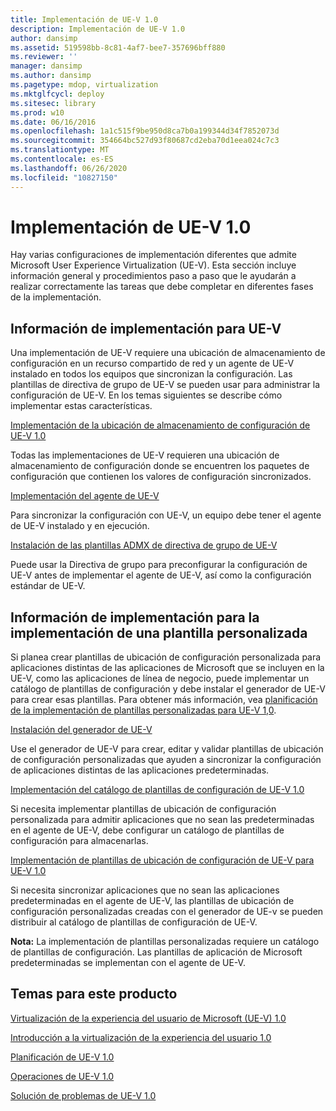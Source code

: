 ```yaml
---
title: Implementación de UE-V 1.0
description: Implementación de UE-V 1.0
author: dansimp
ms.assetid: 519598bb-8c81-4af7-bee7-357696bff880
ms.reviewer: ''
manager: dansimp
ms.author: dansimp
ms.pagetype: mdop, virtualization
ms.mktglfcycl: deploy
ms.sitesec: library
ms.prod: w10
ms.date: 06/16/2016
ms.openlocfilehash: 1a1c515f9be950d8ca7b0a199344d34f7852073d
ms.sourcegitcommit: 354664bc527d93f80687cd2eba70d1eea024c7c3
ms.translationtype: MT
ms.contentlocale: es-ES
ms.lasthandoff: 06/26/2020
ms.locfileid: "10827150"
---
```

# Implementación de UE-V 1.0


Hay varias configuraciones de implementación diferentes que admite Microsoft User Experience Virtualization (UE-V). Esta sección incluye información general y procedimientos paso a paso que le ayudarán a realizar correctamente las tareas que debe completar en diferentes fases de la implementación.

## Información de implementación para UE-V


Una implementación de UE-V requiere una ubicación de almacenamiento de configuración en un recurso compartido de red y un agente de UE-V instalado en todos los equipos que sincronizan la configuración. Las plantillas de directiva de grupo de UE-V se pueden usar para administrar la configuración de UE-V. En los temas siguientes se describe cómo implementar estas características.

[Implementación de la ubicación de almacenamiento de configuración de UE-V 1.0](deploying-the-settings-storage-location-for-ue-v-10.md)

Todas las implementaciones de UE-V requieren una ubicación de almacenamiento de configuración donde se encuentren los paquetes de configuración que contienen los valores de configuración sincronizados.

[Implementación del agente de UE-V](deploying-the-ue-v-agent.md)

Para sincronizar la configuración con UE-V, un equipo debe tener el agente de UE-V instalado y en ejecución.

[Instalación de las plantillas ADMX de directiva de grupo de UE-V](installing-the-ue-v-group-policy-admx-templates.md)

Puede usar la Directiva de grupo para preconfigurar la configuración de UE-V antes de implementar el agente de UE-V, así como la configuración estándar de UE-V.

## Información de implementación para la implementación de una plantilla personalizada


Si planea crear plantillas de ubicación de configuración personalizada para aplicaciones distintas de las aplicaciones de Microsoft que se incluyen en la UE-V, como las aplicaciones de línea de negocio, puede implementar un catálogo de plantillas de configuración y debe instalar el generador de UE-V para crear esas plantillas. Para obtener más información, vea [planificación de la implementación de plantillas personalizadas para UE-V 1,0](planning-for-custom-template-deployment-for-ue-v-10.md).

[Instalación del generador de UE-V](installing-the-ue-v-generator.md)

Use el generador de UE-V para crear, editar y validar plantillas de ubicación de configuración personalizadas que ayuden a sincronizar la configuración de aplicaciones distintas de las aplicaciones predeterminadas.

[Implementación del catálogo de plantillas de configuración de UE-V 1.0](deploying-the-settings-template-catalog-for-ue-v-10.md)

Si necesita implementar plantillas de ubicación de configuración personalizada para admitir aplicaciones que no sean las predeterminadas en el agente de UE-V, debe configurar un catálogo de plantillas de configuración para almacenarlas.

[Implementación de plantillas de ubicación de configuración de UE-V para UE-V 1.0](deploying-ue-v-settings-location-templates-for-ue-v-10.md)

Si necesita sincronizar aplicaciones que no sean las aplicaciones predeterminadas en el agente de UE-V, las plantillas de ubicación de configuración personalizadas creadas con el generador de UE-v se pueden distribuir al catálogo de plantillas de configuración de UE-V.

**Nota:**  La implementación de plantillas personalizadas requiere un catálogo de plantillas de configuración. Las plantillas de aplicación de Microsoft predeterminadas se implementan con el agente de UE-V.

 

## Temas para este producto


[Virtualización de la experiencia del usuario de Microsoft (UE-V) 1.0](index.md)

[Introducción a la virtualización de la experiencia del usuario 1.0](getting-started-with-user-experience-virtualization-10.md)

[Planificación de UE-V 1.0](planning-for-ue-v-10.md)

[Operaciones de UE-V 1.0](operations-for-ue-v-10.md)

[Solución de problemas de UE-V 1.0](troubleshooting-ue-v-10.md)

 

 





